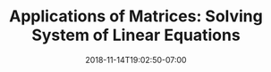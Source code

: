 ---
title: 'Applications of Matrices: Solving System of Linear Equations'
date: 2018-11-14T19:02:50-07:00
draft: false
weight: 4
extensions:
    - katex
---